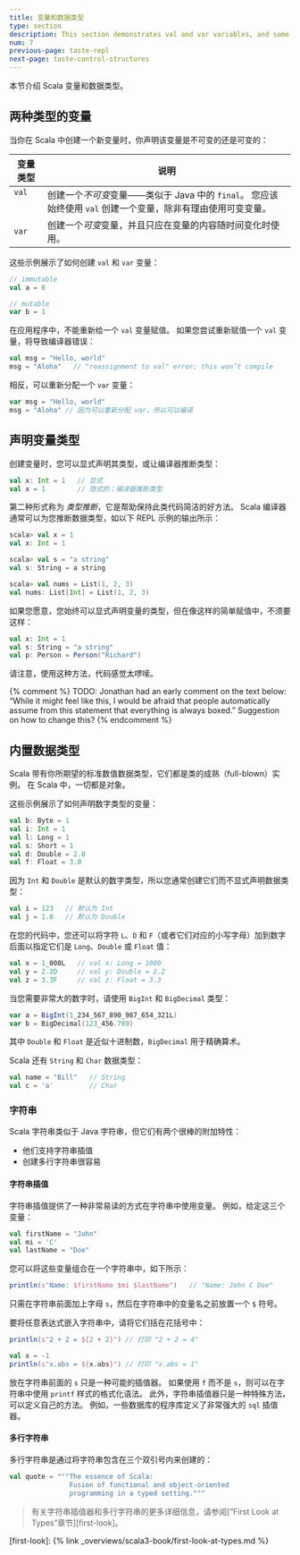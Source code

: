```yaml
---
title: 变量和数据类型
type: section
description: This section demonstrates val and var variables, and some common Scala data types.
num: 7
previous-page: taste-repl
next-page: taste-control-structures
---
```




本节介绍 Scala 变量和数据类型。

## 两种类型的变量

当你在 Scala 中创建一个新变量时，你声明该变量是不可变的还是可变的：

<table>
   <thead>
     <tr>
       <th>变量类型</th>
       <th>说明</th>
     </tr>
   </thead>
   <tbody>
     <tr>
       <td valign="top"><code>val</code></td>
       <td valign="top">创建一个<em>不可变</em>变量——类似于 Java 中的 <code>final</code>。 您应该始终使用 <code>val</code> 创建一个变量，除非有理由使用可变变量。</td>
     </tr>
     <tr>
       <td><code>var</code></td>
       <td>创建一个<em>可变</em>变量，并且只应在变量的内容随时间变化时使用。</td>
     </tr>
   </tbody>
</table>

这些示例展示了如何创建 `val` 和 `var` 变量：

```scala
// immutable
val a = 0

// mutable
var b = 1
```

在应用程序中，不能重新给一个 `val` 变量赋值。
如果您尝试重新赋值一个 `val` 变量，将导致编译器错误：

```scala
val msg = "Hello, world"
msg = "Aloha"   // "reassignment to val" error; this won’t compile
```

相反，可以重新分配一个 `var` 变量：

```scala
var msg = "Hello, world"
msg = "Aloha" // 因为可以重新分配 var，所以可以编译
```

## 声明变量类型

创建变量时，您可以显式声明其类型，或让编译器推断类型：

```scala
val x: Int = 1   // 显式
val x = 1        // 隐式的；编译器推断类型
```

第二种形式称为 _类型推断_，它是帮助保持此类代码简洁的好方法。
Scala 编译器通常可以为您推断数据类型，如以下 REPL 示例的输出所示：

```scala
scala> val x = 1
val x: Int = 1

scala> val s = "a string"
val s: String = a string

scala> val nums = List(1, 2, 3)
val nums: List[Int] = List(1, 2, 3)
```

如果您愿意，您始终可以显式声明变量的类型，但在像这样的简单赋值中，不须要这样：

```scala
val x: Int = 1
val s: String = "a string"
val p: Person = Person("Richard")
```

请注意，使用这种方法，代码感觉太啰嗦。

{% comment %}
TODO: Jonathan had an early comment on the text below: “While it might feel like this, I would be afraid that people automatically assume from this statement that everything is always boxed.” Suggestion on how to change this?
{% endcomment %}

## 内置数据类型

Scala 带有你所期望的标准数值数据类型，它们都是类的成熟（full-blown）实例。
在 Scala 中，一切都是对象。

这些示例展示了如何声明数字类型的变量：

```scala
val b: Byte = 1
val i: Int = 1
val l: Long = 1
val s: Short = 1
val d: Double = 2.0
val f: Float = 3.0
```

因为 `Int` 和 `Double` 是默认的数字类型，所以您通常创建它们而不显式声明数据类型：

```scala
val i = 123   // 默认为 Int
val j = 1.0   // 默认为 Double
```

在您的代码中，您还可以将字符 `L`、`D` 和 `F`（或者它们对应的小写字母）加到数字后面以指定它们是 `Long`、`Double` 或 `Float` 值：

```scala
val x = 1_000L   // val x: Long = 1000
val y = 2.2D     // val y: Double = 2.2
val z = 3.3F     // val z: Float = 3.3
```

当您需要非常大的数字时，请使用 `BigInt` 和 `BigDecimal` 类型：

```scala
var a = BigInt(1_234_567_890_987_654_321L)
var b = BigDecimal(123_456.789)
```

其中 `Double` 和 `Float` 是近似十进制数，`BigDecimal` 用于精确算术。

Scala 还有 `String` 和 `Char` 数据类型：

```scala
val name = "Bill"   // String
val c = 'a'         // Char
```

### 字符串

Scala 字符串类似于 Java 字符串，但它们有两个很棒的附加特性：

- 他们支持字符串插值
- 创建多行字符串很容易

#### 字符串插值

字符串插值提供了一种非常易读的方式在字符串中使用变量。
例如，给定这三个变量：

```scala
val firstName = "John"
val mi = 'C'
val lastName = "Doe"
```

您可以将这些变量组合在一个字符串中，如下所示：

```scala
println(s"Name: $firstName $mi $lastName")   // "Name: John C Doe"
```

只需在字符串前面加上字母 `s`，然后在字符串中的变量名之前放置一个 `$` 符号。

要将任意表达式嵌入字符串中，请将它们括在花括号中：

``` scala
println(s"2 + 2 = ${2 + 2}") // 打印 "2 + 2 = 4"

val x = -1
println(s"x.abs = ${x.abs}") // 打印 "x.abs = 1"
```

放在字符串前面的 `s` 只是一种可能的插值器。
如果使用 `f` 而不是 `s`，则可以在字符串中使用 `printf` 样式的格式化语法。
此外，字符串插值器只是一种特殊方法，可以定义自己的方法。
例如，一些数据库的程序库定义了非常强大的 `sql` 插值器。

#### 多行字符串

多行字符串是通过将字符串包含在三个双引号内来创建的：

```scala
val quote = """The essence of Scala:
               Fusion of functional and object-oriented
               programming in a typed setting."""
```

> 有关字符串插值器和多行字符串的更多详细信息，请参阅[“First Look at Types”章节][first-look]。

[first-look]: {% link _overviews/scala3-book/first-look-at-types.md %}
